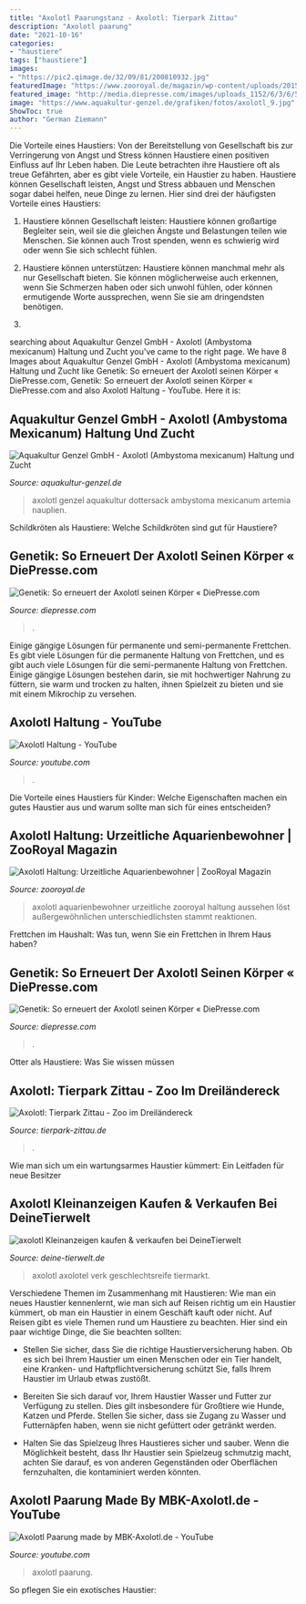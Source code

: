 ```yaml
---
title: "Axolotl Paarungstanz - Axolotl: Tierpark Zittau"
description: "Axolotl paarung"
date: "2021-10-16"
categories:
- "haustiere"
tags: ["haustiere"]
images:
- "https://pic2.qimage.de/32/09/81/200810932.jpg"
featuredImage: "https://www.zooroyal.de/magazin/wp-content/uploads/2015/10/axolotl-505x290.jpg"
featured_image: "http://media.diepresse.com/images/uploads_1152/6/3/6/5314102/4F79FF85-CA4A-4102-949D-878B2BA4FDA1_1509720177546921.jpg"
image: "https://www.aquakultur-genzel.de/grafiken/fotos/axolotl_9.jpg"
ShowToc: true
author: "German Ziemann"
---
```



Die Vorteile eines Haustiers: Von der Bereitstellung von Gesellschaft bis zur Verringerung von Angst und Stress können Haustiere einen positiven Einfluss auf Ihr Leben haben.
Die Leute betrachten ihre Haustiere oft als treue Gefährten, aber es gibt viele Vorteile, ein Haustier zu haben. Haustiere können Gesellschaft leisten, Angst und Stress abbauen und Menschen sogar dabei helfen, neue Dinge zu lernen. Hier sind drei der häufigsten Vorteile eines Haustiers:
1. Haustiere können Gesellschaft leisten: Haustiere können großartige Begleiter sein, weil sie die gleichen Ängste und Belastungen teilen wie Menschen. Sie können auch Trost spenden, wenn es schwierig wird oder wenn Sie sich schlecht fühlen.

2. Haustiere können unterstützen: Haustiere können manchmal mehr als nur Gesellschaft bieten. Sie können möglicherweise auch erkennen, wenn Sie Schmerzen haben oder sich unwohl fühlen, oder können ermutigende Worte aussprechen, wenn Sie sie am dringendsten benötigen.

3.

	

		
searching about Aquakultur Genzel GmbH - Axolotl (Ambystoma mexicanum) Haltung und Zucht you've came to the right page. We have 8 Images about Aquakultur Genzel GmbH - Axolotl (Ambystoma mexicanum) Haltung und Zucht like Genetik: So erneuert der Axolotl seinen Körper « DiePresse.com, Genetik: So erneuert der Axolotl seinen Körper « DiePresse.com and also Axolotl Haltung - YouTube. Here it is:
		
    
## Aquakultur Genzel GmbH - Axolotl (Ambystoma Mexicanum) Haltung Und Zucht

<img loading=lazy src="https://www.aquakultur-genzel.de/grafiken/fotos/axolotl_9.jpg" onerror="this.onerror=null;this.src='https://tse2.mm.bing.net/th?id=OIP.avrLynEK0W-cyxbdMJGaIgHaDz&amp;pid=15.1';" alt="Aquakultur Genzel GmbH - Axolotl (Ambystoma mexicanum) Haltung und Zucht">

_Source: aquakultur-genzel.de_

>axolotl genzel aquakultur dottersack ambystoma mexicanum artemia nauplien. 

	

Schildkröten als Haustiere: Welche Schildkröten sind gut für Haustiere?

    
## Genetik: So Erneuert Der Axolotl Seinen Körper « DiePresse.com

<img loading=lazy src="http://media.diepresse.com/images/uploads_1152/6/3/6/5314102/4F79FF85-CA4A-4102-949D-878B2BA4FDA1_1509720177546921.jpg" onerror="this.onerror=null;this.src='https://tse4.mm.bing.net/th?id=OIP.yAVOCusBwEXcoOOZKly20gHaEc&amp;pid=15.1';" alt="Genetik: So erneuert der Axolotl seinen Körper « DiePresse.com">

_Source: diepresse.com_

>. 

	

Einige gängige Lösungen für permanente und semi-permanente Frettchen.
Es gibt viele Lösungen für die permanente Haltung von Frettchen, und es gibt auch viele Lösungen für die semi-permanente Haltung von Frettchen. Einige gängige Lösungen bestehen darin, sie mit hochwertiger Nahrung zu füttern, sie warm und trocken zu halten, ihnen Spielzeit zu bieten und sie mit einem Mikrochip zu versehen.

    
## Axolotl Haltung - YouTube

<img loading=lazy src="https://i.ytimg.com/vi/SrCxI5N-OQo/maxresdefault.jpg" onerror="this.onerror=null;this.src='https://tse1.mm.bing.net/th?id=OIP.TOc3G0hRgsCtqF6SkEAvJAHaEK&amp;pid=15.1';" alt="Axolotl Haltung - YouTube">

_Source: youtube.com_

>. 

	

Die Vorteile eines Haustiers für Kinder: Welche Eigenschaften machen ein gutes Haustier aus und warum sollte man sich für eines entscheiden?

    
## Axolotl Haltung: Urzeitliche Aquarienbewohner | ZooRoyal Magazin

<img loading=lazy src="https://www.zooroyal.de/magazin/wp-content/uploads/2015/10/axolotl-505x290.jpg" onerror="this.onerror=null;this.src='https://tse3.mm.bing.net/th?id=OIP.MWJWbI8uXUTEEPGTUZg65AHaEQ&amp;pid=15.1';" alt="Axolotl Haltung: Urzeitliche Aquarienbewohner | ZooRoyal Magazin">

_Source: zooroyal.de_

>axolotl aquarienbewohner urzeitliche zooroyal haltung aussehen löst außergewöhnlichen unterschiedlichsten stammt reaktionen. 

	

Frettchen im Haushalt: Was tun, wenn Sie ein Frettchen in Ihrem Haus haben?

    
## Genetik: So Erneuert Der Axolotl Seinen Körper « DiePresse.com

<img loading=lazy src="http://media.diepresse.com/images/uploads_620/6/3/6/5314102/4F79FF85-CA4A-4102-949D-878B2BA4FDA1_1509720177546921.jpg" onerror="this.onerror=null;this.src='https://tse1.mm.bing.net/th?id=OIP.6B_RNeChk9rt4oqk-ZcRJQHaEc&amp;pid=15.1';" alt="Genetik: So erneuert der Axolotl seinen Körper « DiePresse.com">

_Source: diepresse.com_

>. 

	

Otter als Haustiere: Was Sie wissen müssen

    
## Axolotl: Tierpark Zittau - Zoo Im Dreiländereck

<img loading=lazy src="https://tierpark-zittau.de/fileadmin/_processed_/3/c/csm_Axolotl_94a885778f.jpg" onerror="this.onerror=null;this.src='https://tse4.mm.bing.net/th?id=OIP.BpfGlYnW4eFFFgdhptMMaAHaFj&amp;pid=15.1';" alt="Axolotl: Tierpark Zittau - Zoo im Dreiländereck">

_Source: tierpark-zittau.de_

>. 

	

Wie man sich um ein wartungsarmes Haustier kümmert: Ein Leitfaden für neue Besitzer

    
## Axolotl Kleinanzeigen Kaufen &amp; Verkaufen Bei DeineTierwelt

<img loading=lazy src="https://pic2.qimage.de/32/09/81/200810932.jpg" onerror="this.onerror=null;this.src='https://tse4.mm.bing.net/th?id=OIP.XCXPxS-CCXaYxIWyKpWRDQHaJ4&amp;pid=15.1';" alt="axolotl Kleinanzeigen kaufen &amp; verkaufen bei DeineTierwelt">

_Source: deine-tierwelt.de_

>axolotl axolotel verk geschlechtsreife tiermarkt. 

	

Verschiedene Themen im Zusammenhang mit Haustieren: Wie man ein neues Haustier kennenlernt, wie man sich auf Reisen richtig um ein Haustier kümmert, ob man ein Haustier in einem Geschäft kauft oder nicht.
Auf Reisen gibt es viele Themen rund um Haustiere zu beachten. Hier sind ein paar wichtige Dinge, die Sie beachten sollten:
- Stellen Sie sicher, dass Sie die richtige Haustierversicherung haben. Ob es sich bei Ihrem Haustier um einen Menschen oder ein Tier handelt, eine Kranken- und Haftpflichtversicherung schützt Sie, falls Ihrem Haustier im Urlaub etwas zustößt.

- Bereiten Sie sich darauf vor, Ihrem Haustier Wasser und Futter zur Verfügung zu stellen. Dies gilt insbesondere für Großtiere wie Hunde, Katzen und Pferde. Stellen Sie sicher, dass sie Zugang zu Wasser und Futternäpfen haben, wenn sie nicht gefüttert oder getränkt werden.

- Halten Sie das Spielzeug Ihres Haustieres sicher und sauber. Wenn die Möglichkeit besteht, dass Ihr Haustier sein Spielzeug schmutzig macht, achten Sie darauf, es von anderen Gegenständen oder Oberflächen fernzuhalten, die kontaminiert werden könnten.

    
## Axolotl Paarung Made By MBK-Axolotl.de - YouTube

<img loading=lazy src="https://i.ytimg.com/vi/C3XcdT5U280/maxresdefault.jpg" onerror="this.onerror=null;this.src='https://tse2.mm.bing.net/th?id=OIP.9noztkPbm2TfIn680CiEyQHaEK&amp;pid=15.1';" alt="Axolotl Paarung made by MBK-Axolotl.de - YouTube">

_Source: youtube.com_

>axolotl paarung. 

	

So pflegen Sie ein exotisches Haustier:

